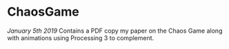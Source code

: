 # ChaosGame
*January 5th 2019*
Contains a PDF copy my paper on the Chaos Game along with animations using Processing 3 to complement.  

